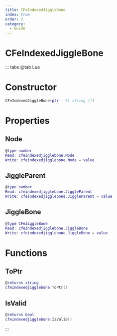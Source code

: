 ```yaml
---
title: CFeIndexedJiggleBone
index: true
order: 2
category:
  - Guide
---
```


# CFeIndexedJiggleBone

::: tabs
@tab Lua
# Constructor
```lua
CFeIndexedJiggleBone(ptr --[[ string ]])
```
# Properties
## Node 
```lua
@type number
Read: cfeindexedjigglebone.Node
Write: cfeindexedjigglebone.Node = value
```
## JiggleParent 
```lua
@type number
Read: cfeindexedjigglebone.JiggleParent
Write: cfeindexedjigglebone.JiggleParent = value
```
## JiggleBone 
```lua
@type CFeJiggleBone
Read: cfeindexedjigglebone.JiggleBone
Write: cfeindexedjigglebone.JiggleBone = value
```
# Functions
## ToPtr
```lua
@returns string
cfeindexedjigglebone:ToPtr()
```
## IsValid
```lua
@returns bool
cfeindexedjigglebone:IsValid()
```

:::